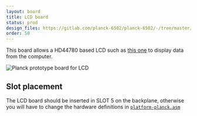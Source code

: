 ```yaml
---
layout: board
title: LCD board
status: prod
design_files: https://gitlab.com/planck-6502/planck-6502/-/tree/master/Hardware/lcd_board
order: 50
---
```



This board allows a HD44780 based LCD such as [this one](https://www.ebay.fr/itm/2004-20x4-Character-LCD-Display-Module-2004-LCD-Blue-Yellow-Blacklight-HD44780/264032858433?hash=item3d7995b141:g:7oAAAOSwTztb5q6k&mkcid=1&mkrid=709-53476-19255-0&siteid=71&campid=5338598798&toolid=11800&mkevt=1) to display data from the computer.


![Planck prototype board for LCD](/img/lcd_board.jpg)

## Slot placement

The LCD board should be inserted in SLOT 5 on the backplane, otherwise you will have to change the hardware definitions in [`platform-planck.asm`](https://gitlab.com/planck-6502/planck-6502/-/blob/master/Software/forth/platform/platform-planck.asm#L109)